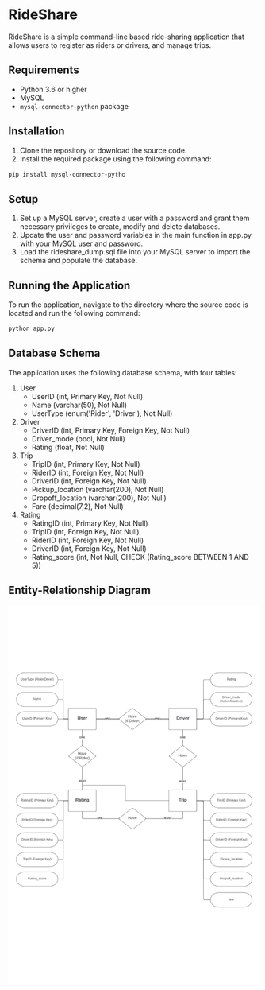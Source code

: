 # RideShare

RideShare is a simple command-line based ride-sharing application that allows users to register as riders or drivers, and manage trips.

## Requirements

- Python 3.6 or higher
- MySQL
- `mysql-connector-python` package

## Installation

1. Clone the repository or download the source code.
2. Install the required package using the following command:

```sh
pip install mysql-connector-pytho
```

## Setup
1. Set up a MySQL server, create a user with a password and grant them necessary privileges to create, modify and delete databases.
2. Update the user and password variables in the main function in app.py with your MySQL user and password.
3. Load the rideshare_dump.sql file into your MySQL server to import the schema and populate the database.

## Running the Application
To run the application, navigate to the directory where the source code is located and run the following command:
```sh
python app.py
```

## Database Schema

The application uses the following database schema, with four tables:

1. User
    * UserID (int, Primary Key, Not Null)
    * Name (varchar(50), Not Null)
    * UserType (enum('Rider', 'Driver'), Not Null)
2. Driver
    * DriverID (int, Primary Key, Foreign Key, Not Null)
    * Driver_mode (bool, Not Null)
    * Rating (float, Not Null)
3. Trip
    * TripID (int, Primary Key, Not Null)
    * RiderID (int, Foreign Key, Not Null)
    * DriverID (int, Foreign Key, Not Null)
    * Pickup_location (varchar(200), Not Null)
    * Dropoff_location (varchar(200), Not Null)
    * Fare (decimal(7,2), Not Null)
4. Rating
    * RatingID (int, Primary Key, Not Null)
    * TripID (int, Foreign Key, Not Null)
    * RiderID (int, Foreign Key, Not Null)
    * DriverID (int, Foreign Key, Not Null)
    * Rating_score (int, Not Null, CHECK (Rating_score BETWEEN 1 AND 5))

## Entity-Relationship Diagram

![ER Diagram](data/er_diagram.jpg)